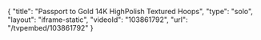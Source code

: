 {
    "title": "Passport to Gold 14K HighPolish Textured Hoops",
    "type": "solo",
    "layout": "iframe-static",
    "videoId": "103861792",
    "url": "\/tvpembed\/103861792"
}